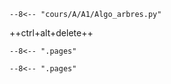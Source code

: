 ``` title=".browserslistrc"
--8<-- "cours/A/A1/Algo_arbres.py" 
```

++ctrl+alt+delete++

` --8<-- ".pages" `
```
--8<-- ".pages" 
```